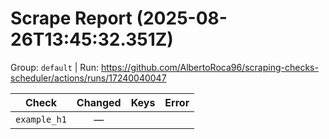# Scrape Report (2025-08-26T13:45:32.351Z)

Group: `default`  |  Run: https://github.com/AlbertoRoca96/scraping-checks-scheduler/actions/runs/17240040047

| Check | Changed | Keys | Error |
|---|:---:|:--|:--|
| `example_h1` | — |  |  |
